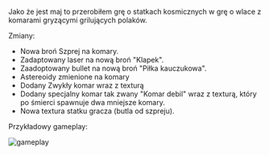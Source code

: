 Jako że jest maj to przerobiłem grę o statkach kosmicznych w grę o wlace z komarami gryzącymi grilujących polaków.

Zmiany:
- Nowa broń Szprej na komary.
- Zadaptowany laser na nową broń "Klapek".
- Zaadoptowany bullet na nową broń "Piłka kauczukowa".
- Astereoidy zmienione na komary
- Dodany Zwykły komar wraz z texturą 
- Dodany specjalny komar tak zwany "Komar debil" wraz z texturą, który po śmierci spawnuje dwa mniejsze komary.
- Nowa textura statku gracza (butla od szpreju).


Przykładowy gameplay:
  
![gameplay](https://github.com/user-attachments/assets/b05eb6ed-0b04-4fc4-a95b-79ee994217f7)
